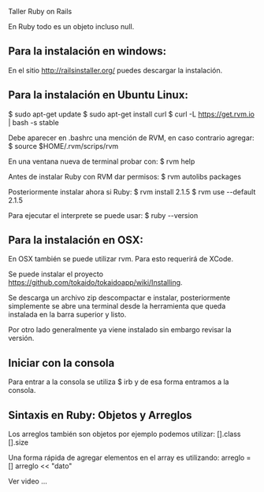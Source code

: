 
Taller Ruby on Rails

En Ruby todo es un objeto incluso null.


Para la instalación en windows:
-------------------------------
En el sitio http://railsinstaller.org/ puedes descargar la instalación.


Para la instalación en Ubuntu Linux:
------------------------------------
$ sudo apt-get update
$ sudo apt-get install curl
$ curl -L https://get.rvm.io | bash -s stable

Debe aparecer en .bashrc una mención de RVM, en caso contrario agregar:
$ source $HOME/.rvm/scrips/rvm

En una ventana nueva de terminal probar con:
$ rvm help

Antes de instalar Ruby con RVM dar permisos:
$ rvm autolibs packages

Posteriormente instalar ahora si Ruby:
$ rvm install 2.1.5
$ rvm use --default 2.1.5

Para ejecutar el interprete se puede usar:
$ ruby --version


Para la instalación en OSX:
---------------------------
En OSX también se puede utilizar rvm. Para esto requerirá de XCode.

Se puede instalar el proyecto https://github.com/tokaido/tokaidoapp/wiki/Installing.

Se descarga un archivo zip descompactar e instalar, posteriormente simplemente
se abre una terminal desde la herramienta que queda instalada en la barra superior
y listo.

Por otro lado generalmente ya viene instalado sin embargo revisar la versión.


Iniciar con la consola
----------------------

Para entrar a la consola se utiliza $ irb y de esa forma entramos a la consola.


Sintaxis en Ruby: Objetos y Arreglos
------------------------------------

Los arreglos también son objetos por ejemplo podemos utilizar:
[].class
[].size


Una forma rápida de agregar elementos en el array es utilizando:
arreglo = []
arreglo << "dato"




Ver video ...





